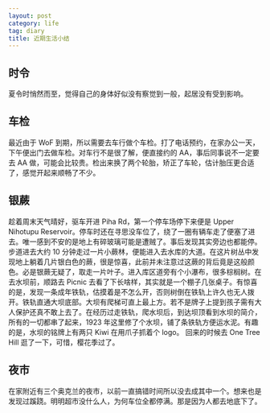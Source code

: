 ```yaml
---
layout: post
category: life
tag: diary
title: 近期生活小结
---
```


## 时令

夏令时悄然而至，觉得自己的身体好似没有察觉到一般，起居没有受到影响。

## 车检

最近由于 WoF 到期，所以需要去车行做个车检。打了电话预约，在家办公一天，下午便出门去做车检。对车行不是很了解，便直接约的 AA，事后同事说不一定要去 AA 做，可能会比较贵。检出来换了两个轮胎，矫正了车轮，估计胎压更合适了，感觉开起来顺畅了不少。

## 银蕨

趁着周末天气晴好，驱车开进 Piha Rd，第一个停车场停下来便是 Upper Nihotupu Reservoir。停车时还在寻思没车位了，绕了一圈有辆车走了便塞了进去。唯一感到不安的是地上有碎玻璃可能是遭贼了。事后发现其实旁边也都能停。步道进去大约 10 分钟走过一片小蕨林，便能进入去水库的大道。在这片树丛中发现地上躺着几片银白色的蕨，很是惊喜，此前并未注意过这蕨的背后竟是这般颜色。必是银蕨无疑了，取走一片叶子。进入库区道旁有个小瀑布，很多棕榈树。在去水坝前，顺路去 Picnic 去看了下长啥样，其实就是一个棚子几张桌子。有惊喜的是，发现一条成年铁轨，估摸着是不怎么开，否则树倒在铁轨上许久也无人拨开。铁轨直通大坝底部。大坝有爬梯可直上最上方。若不是牌子上提到孩子需有大人保护还真不敢上去了。在经历过走铁轨，爬水坝后，到达坝顶看到水坝的简介，所有的一切都串了起来，1923 年这里修了个水坝，铺了条铁轨方便运水泥。有趣的是，水坝的铭牌上有两只 Kiwi 在用爪子抓着个 logo。
回来的时候去 One Tree Hill 逛了一下，可惜，樱花季过了。

## 夜市

在家附近有三个奥克兰的夜市，以前一直搞错时间所以没去成其中一个。想来也是发现过蹊跷。明明超市没什么人，为何车位全都停满。那是因为人都去地底下了。
